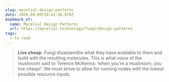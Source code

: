 ```yaml
---
slug: mycelial-design-patterns
date: 2020-09-09T20:43:38.970Z
bookmark_of:
  name: Mycelial Design Patterns
  url: https://mycelial.technology/fungi/design-patterns
tags:
  - to read
---
```

> **Live cheap.** Fungi disassemble what they have available to them and build with the resulting molecules. This is what voice of the mushroom said to Terence McKenna: ‘when you’re a mushroom, you live cheap!’. We must strive to allow for running nodes with the lowest possible resource inputs. 